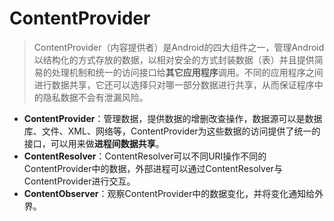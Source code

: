# ContentProvider

> ContentProvider（内容提供者）是Android的四大组件之一，管理Android以结构化的方式存放的数据，以相对安全的方式封装数据（表）并且提供简易的处理机制和统一的访问接口给**其它应用程序**调用。不同的应用程序之间进行数据共享，它还可以选择只对哪一部分数据进行共享，从而保证程序中的隐私数据不会有泄漏风险。

* **ContentProvider**：管理数据，提供数据的增删改查操作，数据源可以是数据库、文件、XML、网络等，ContentProvider为这些数据的访问提供了统一的接口，可以用来做**进程间数据共享**。
* **ContentResolver**：ContentResolver可以不同URI操作不同的ContentProvider中的数据，外部进程可以通过ContentResolver与ContentProvider进行交互。
* **ContentObserver**：观察ContentProvider中的数据变化，并将变化通知给外界。